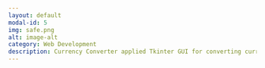 ```yaml
---
layout: default
modal-id: 5
img: safe.png
alt: image-alt
category: Web Development
description: Currency Converter applied Tkinter GUI for converting currencies via scraped real-time foreign exchange rates using Beautiful Soup.
---
```

